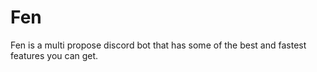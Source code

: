 # Fen
Fen is a multi propose discord bot that has some of the best and fastest features you can get.
